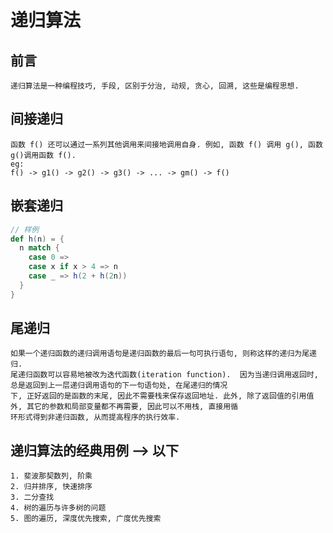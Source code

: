 # 递归算法
## 前言
    递归算法是一种编程技巧, 手段, 区别于分治, 动规, 贪心, 回溯, 这些是编程思想.
## 间接递归
    函数 f() 还可以通过一系列其他调用来间接地调用自身. 例如, 函数 f() 调用 g(), 函数 g()调用函数 f().
    eg: 
    f() -> g1() -> g2() -> g3() -> ... -> gm() -> f()
## 嵌套递归
```scala
// 样例
def h(n) = {
  n match {
    case 0 => 
    case x if x > 4 => n
    case _ => h(2 + h(2n))
  }
}
```
## 尾递归
    如果一个递归函数的递归调用语句是递归函数的最后一句可执行语句, 则称这样的递归为尾递归.
    尾递归函数可以容易地被改为迭代函数(iteration function).  因为当递归调用返回时, 总是返回到上一层递归调用语句的下一句语句处, 在尾递归的情况
    下, 正好返回的是函数的末尾, 因此不需要栈来保存返回地址. 此外, 除了返回值的引用值外, 其它的参数和局部变量都不再需要, 因此可以不用栈, 直接用循
    环形式得到非递归函数, 从而提高程序的执行效率.

## 递归算法的经典用例 --> 以下
    1. 斐波那契数列, 阶乘
    2. 归并排序, 快速排序
    3. 二分查找
    4. 树的遍历与许多树的问题
    5. 图的遍历, 深度优先搜索, 广度优先搜索
